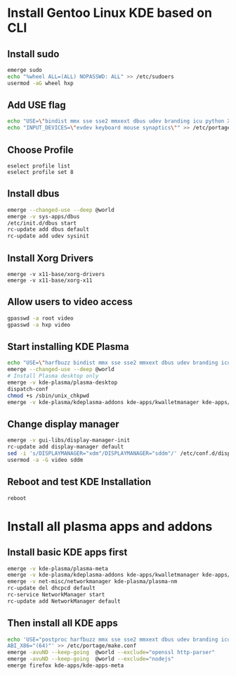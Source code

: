 # Install Gentoo Linux KDE based on CLI

## Install sudo

```bash
emerge sudo
echo "%wheel ALL=(ALL) NOPASSWD: ALL" >> /etc/sudoers
usermod -aG wheel hxp
```

## Add USE flag

```bash
echo "USE=\"bindist mmx sse sse2 mmxext dbus udev branding icu python X acpi display-manager sddm gtk handbook libkms wallpapers pulseaudio legacy-systray gtk2 gtk3 -gtk -gnome\"" >> /etc/portage/make.conf
echo "INPUT_DEVICES=\"evdev keyboard mouse synaptics\"" >> /etc/portage/make.conf
```

## Choose Profile

```
eselect profile list
eselect profile set 8
```

## Install dbus

```bash
emerge --changed-use --deep @world
emerge -v sys-apps/dbus
/etc/init.d/dbus start
rc-update add dbus default
rc-update add udev sysinit
```

## Install Xorg Drivers

```
emerge -v x11-base/xorg-drivers
emerge -v x11-base/xorg-x11
```

## Allow users to video access

```bash
gpasswd -a root video
gpasswd -a hxp video
```

## Start installing KDE Plasma

```bash
echo "USE=\"harfbuzz bindist mmx sse sse2 mmxext dbus udev branding icu python X acpi display-manager sddm gtk handbook libkms wallpapers pulseaudio legacy-systray gtk2 gtk3 -gtk -gnome\"" >> /etc/portage/make.conf
emerge --changed-use --deep @world
# Install Plasma desktop only
emerge -v kde-plasma/plasma-desktop
dispatch-conf
chmod +s /sbin/unix_chkpwd
emerge -v kde-plasma/kdeplasma-addons kde-apps/kwalletmanager kde-apps/dolphin x11-misc/sddm kde-plasma/systemsettings kde-plasma/kscreen kde-apps/konsole
```

## Change display manager

```bash
emerge -v gui-libs/display-manager-init
rc-update add display-manager default
sed -i 's/DISPLAYMANAGER="xdm"/DISPLAYMANAGER="sddm"/' /etc/conf.d/display-manager
usermod -a -G video sddm
```

## Reboot and test KDE Installation

```bash
reboot
```

# Install all plasma apps and addons

## Install basic KDE apps first

```bash
emerge -v kde-plasma/plasma-meta
emerge -v kde-plasma/kdeplasma-addons kde-apps/kwalletmanager kde-apps/dolphin x11-misc/sddm kde-plasma/systemsettings kde-plasma/kscreen kde-apps/konsole
emerge -v net-misc/networkmanager kde-plasma/plasma-nm
rc-update del dhcpcd default
rc-service NetworkManager start
rc-update add NetworkManager default
```

## Then install all KDE apps

```bash
echo 'USE="postproc harfbuzz mmx sse sse2 mmxext dbus udev branding icu python X acpi display-manager sddm gtk handbook libkms wallpapers pulseaudio legacy-systray gtk2 -gtk -gnome"
ABI_X86="(64)"' >> /etc/portage/make.conf
emerge -avuND --keep-going  @world --exclude="openssl http-parser"
emerge -avuND --keep-going  @world --exclude="nodejs"
emerge firefox kde-apps/kde-apps-meta
```

